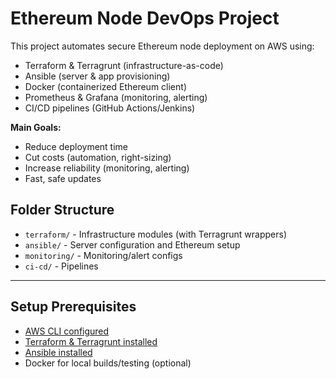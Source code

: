 # Ethereum Node DevOps Project

This project automates secure Ethereum node deployment on AWS using:

- Terraform & Terragrunt (infrastructure-as-code)
- Ansible (server & app provisioning)
- Docker (containerized Ethereum client)
- Prometheus & Grafana (monitoring, alerting)
- CI/CD pipelines (GitHub Actions/Jenkins)

**Main Goals:**
- Reduce deployment time
- Cut costs (automation, right-sizing)
- Increase reliability (monitoring, alerting)
- Fast, safe updates

## Folder Structure

- `terraform/` - Infrastructure modules (with Terragrunt wrappers)
- `ansible/` - Server configuration and Ethereum setup
- `monitoring/` - Monitoring/alert configs 
- `ci-cd/` - Pipelines 

---

## Setup Prerequisites

- [AWS CLI configured](https://docs.aws.amazon.com/cli/latest/userguide/getting-started-quickstart.html)
- [Terraform & Terragrunt installed](https://terragrunt.gruntwork.io/docs/getting-started/install/)
- [Ansible installed](https://docs.ansible.com/ansible/latest/installation_guide/intro_installation.html)
- Docker for local builds/testing (optional)
